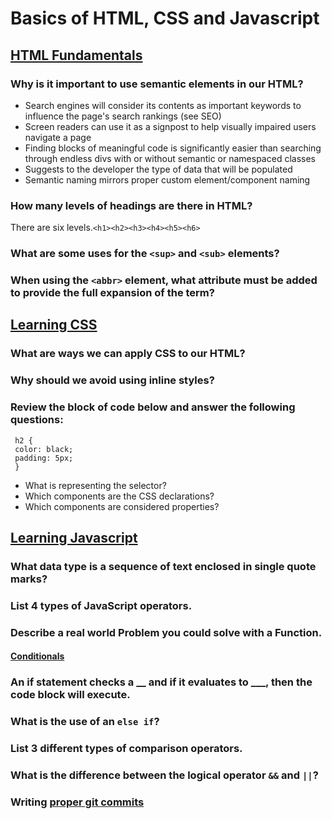 # Basics of HTML, CSS and Javascript

## [HTML Fundamentals](https://developer.mozilla.org/en-US/docs/Learn/HTML/Introduction_to_HTML/HTML_text_fundamentals)
### Why is it important to use semantic elements in our HTML?
- Search engines will consider its contents as important keywords to influence the page's search rankings (see SEO)
- Screen readers can use it as a signpost to help visually impaired users navigate a page
- Finding blocks of meaningful code is significantly easier than searching through endless divs with or without semantic or namespaced classes
- Suggests to the developer the type of data that will be populated
- Semantic naming mirrors proper custom element/component naming
### How many levels of headings are there in HTML?
There are six levels.`<h1><h2><h3><h4><h5><h6>`
### What are some uses for the `<sup>` and `<sub>` elements?

### When using the `<abbr>` element, what attribute must be added to provide the full expansion of the term?

## [Learning CSS](https://developer.mozilla.org/en-US/docs/Learn/CSS/First_steps/How_CSS_is_structured)
### What are ways we can apply CSS to our HTML?
### Why should we avoid using inline styles?
### Review the block of code below and answer the following questions:  
     h2 {
     color: black;
     padding: 5px;
     }  
  - What is representing the selector?  
  - Which components are the CSS declarations?  
  -  Which components are considered properties?  
  
## [Learning Javascript](https://developer.mozilla.org/en-US/docs/Learn/Getting_started_with_the_web/JavaScript_basics)
### What data type is a sequence of text enclosed in single quote marks?  
### List 4 types of JavaScript operators.  
### Describe a real world Problem you could solve with a Function.  
#### [Conditionals](https://developer.mozilla.org/en-US/docs/Learn/JavaScript/Building_blocks/conditionals)
### An if statement checks a __ and if it evaluates to ___, then the code block will execute.
### What is the use of an `else if`?
### List 3 different types of comparison operators.
### What is the difference between the logical operator `&&` and `||`?  

### Writing [proper git commits](https://cbea.ms/git-commit/)
